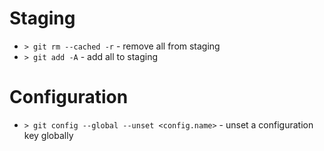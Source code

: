 # Staging

- `> git rm --cached -r` - remove all from staging
- `> git add -A` - add all to staging

# Configuration

- `> git config --global --unset <config.name>` - unset a configuration key globally
